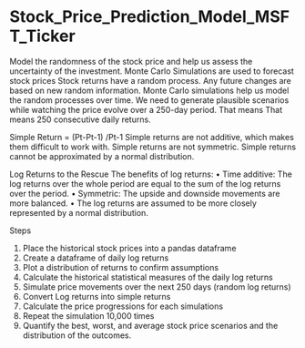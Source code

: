 # Stock_Price_Prediction_Model_MSFT_Ticker
Model the randomness of the stock price and help us assess the uncertainty of the investment.
Monte Carlo Simulations are used to forecast stock prices
Stock returns have a random process. Any future changes are based on new random information.
Monte Carlo simulations help us model the random processes over time.
We need to generate plausible scenarios while watching the price evolve over a 250-day period.
That means That means 250 consecutive daily returns.

Simple Return = (Pt-Pt-1) /Pt-1
Simple returns are not additive, which makes them difficult to work with.
Simple returns are not symmetric. Simple returns cannot be approximated by a normal distribution.

Log Returns to the Rescue
The benefits of log returns:
• Time additive: The log returns over the whole period are equal to the sum of the log returns over the period.
• Symmetric: The upside and downside movements are more balanced.
• The log returns are assumed to be more closely represented by a normal distribution.

Steps
1. Place the historical stock prices into a pandas dataframe
2. Create a dataframe of daily log returns
3. Plot a distribution of returns to confirm assumptions
4. Calculate the historical statistical measures of the daily log returns
5. Simulate price movements over the next 250 days (random log returns)
6. Convert Log returns into simple returns
7. Calculate the price progressions for each simulations
8. Repeat the simulation 10,000 times
9. Quantify the best, worst, and average stock price scenarios and the distribution of the outcomes.
